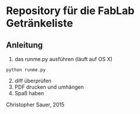 # Repository für die FabLab Getränkeliste

## Anleitung
1. das runme.py ausführen (läuft auf OS X)
```
python runme.py
```
2. diff überprüfen
3. PDF drucken und umhängen
4. Spaß haben


Christopher Sauer, 2015
